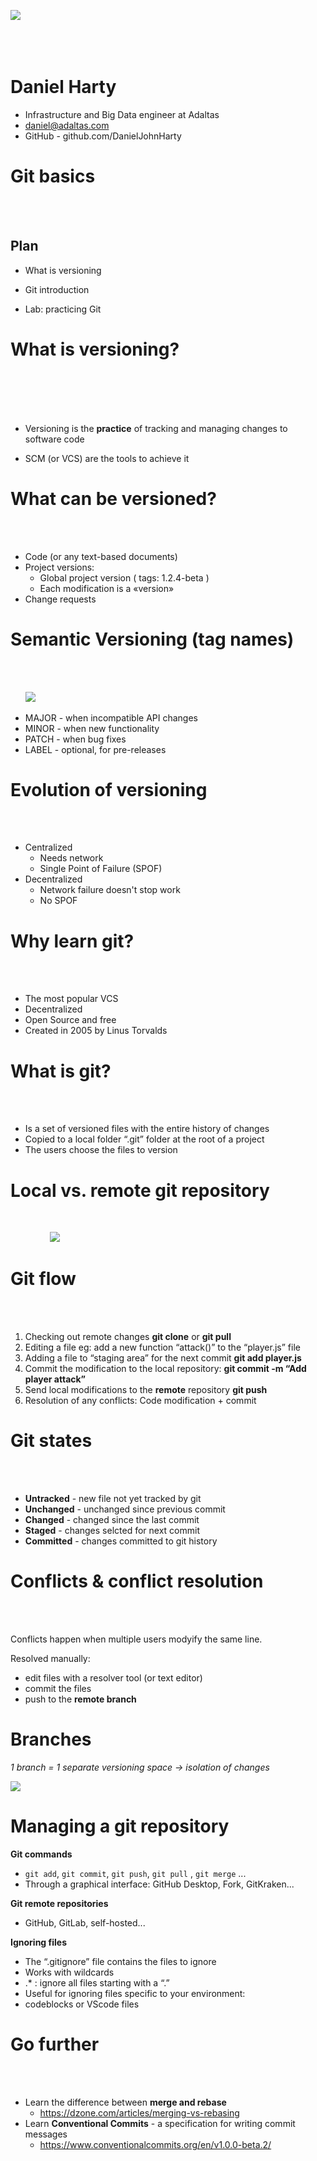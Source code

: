 ![](https://github.com/DanielJohnHarty/intro-to-versioning/blob/master/content/image/adaltas-logo.png)<br><br>
<br><br>

# Daniel Harty

  * Infrastructure and Big Data engineer at Adaltas
  * daniel@adaltas.com
  * GitHub - github.com/DanielJohnHarty

<div style="page-break-after: always;"></div>


# Git basics
<br><br>

## Plan

* What is versioning

* Git introduction

* Lab: practicing Git

<div style="page-break-after: always;"></div>

# What is versioning?
<br><br><br><br>
* Versioning is the **practice** of tracking and managing changes to software code

* SCM (or VCS) are the tools to achieve it

<div style="page-break-after: always;"></div>

# What can be versioned?
<br><br>

* Code (or any text-based documents)
* Project versions:
  * Global project version ( tags: 1.2.4-beta )
  * Each modification is a «version»
* Change requests

<div style="page-break-after: always;"></div>

# Semantic Versioning (tag names)
<br><br>

&nbsp;&nbsp;&nbsp;&nbsp;&nbsp; ![](https://github.com/DanielJohnHarty/intro-to-versioning/blob/master/content/image/semver.png)
<br>

* MAJOR - when incompatible API changes
* MINOR - when new functionality
* PATCH - when bug fixes
* LABEL - optional, for pre-releases

<div style="page-break-after: always;"></div>

# Evolution of versioning
<br><br>
* Centralized
    * Needs network
    * Single Point of Failure (SPOF)
* Decentralized
    * Network failure doesn't stop work
    * No SPOF

<div style="page-break-after: always;"></div>

# Why learn git?

<br><br>

* The most popular VCS
* Decentralized
* Open Source and free
* Created in 2005 by Linus Torvalds

<div style="page-break-after: always;"></div>

# What is git?

<br><br>

* Is a set of versioned files with the  entire history of changes
* Copied to a local folder “.git” folder at the root of a project
* The users choose the files to version

<div style="page-break-after: always;"></div>

# Local vs. remote git repository
<br>

&nbsp;&nbsp;&nbsp;&nbsp;&nbsp;&nbsp;&nbsp;&nbsp;&nbsp;&nbsp;&nbsp;&nbsp;&nbsp;&nbsp;&nbsp; ![](https://github.com/DanielJohnHarty/intro-to-versioning/blob/master/content/image/git-architecture.png)

<div style="page-break-after: always;"></div>

# Git flow

<br><br>

1. Checking out remote changes
    **git clone** or **git pull**
2. Editing a file
    eg: add a new function “attack()” to the “player.js” file
3. Adding a file to “staging area” for the next commit
    **git add player.js**
4. Commit the modification to the local repository:
    **git commit -m “Add player attack”**
5. Send local modifications to the **remote** repository
    **git push**
6. Resolution of any conflicts:
    Code modification + commit

<div style="page-break-after: always;"></div>

# Git states

<br><br>

* **Untracked** - new file not yet tracked by git
* **Unchanged** - unchanged since previous commit
* **Changed** - changed since the last commit
* **Staged** - changes selcted for next commit
* **Committed** - changes committed to git history

<div style="page-break-after: always;"></div>

# Conflicts & conflict resolution

<br><br>


Conflicts happen when multiple users modyify the same line.

Resolved manually:
* edit files with a resolver tool (or text editor)
* commit the files
* push to the **remote branch**

<div style="page-break-after: always;"></div>

# Branches

*1 branch = 1 separate versioning space -> isolation of changes*

![](https://github.com/DanielJohnHarty/intro-to-versioning/blob/master/content/image/git_branch.png)

<div style="page-break-after: always;"></div>

# Managing a git repository

**Git commands**

  * `git add`, `git commit`, `git push`, `git pull` , `git merge` ...
  * Through a graphical interface: GitHub Desktop, Fork, GitKraken...

**Git remote repositories**

  * GitHub, GitLab, self-hosted...

**Ignoring files**

* The “.gitignore” file contains the files to ignore
* Works with wildcards
* .* : ignore all files starting with a “.”
* Useful for ignoring files specific to your environment:
* codeblocks or VScode files

<div style="page-break-after: always;"></div>

# Go further

<br><br>

* Learn the difference between **merge and rebase**
  * https://dzone.com/articles/merging-vs-rebasing
* Learn **Conventional Commits** - a specification for writing commit messages
  * https://www.conventionalcommits.org/en/v1.0.0-beta.2/
